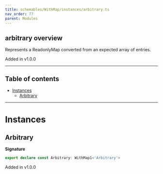 ```yaml
---
title: schemables/WithMap/instances/arbitrary.ts
nav_order: 77
parent: Modules
---
```


## arbitrary overview

Represents a ReadonlyMap converted from an expected array of entries.

Added in v1.0.0

---

<h2 class="text-delta">Table of contents</h2>

- [Instances](#instances)
  - [Arbitrary](#arbitrary)

---

# Instances

## Arbitrary

**Signature**

```ts
export declare const Arbitrary: WithMap1<'Arbitrary'>
```

Added in v1.0.0
